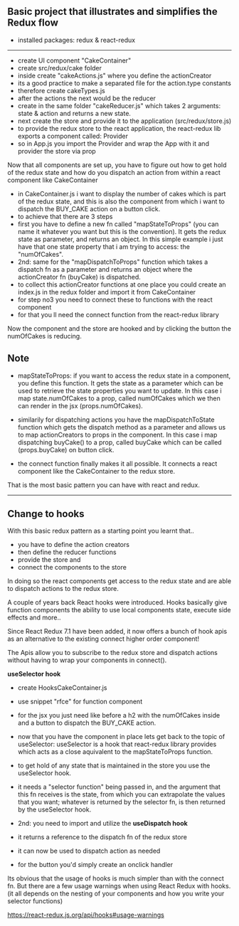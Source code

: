 ## Basic project that illustrates and simplifies the Redux flow

- installed packages: redux & react-redux
 
---

- create UI component "CakeContainer"
- create src/redux/cake folder 
- inside create "cakeActions.js" where you define the actionCreator
- its a good practice to make a separated file for the action.type constants
- therefore create cakeTypes.js 
- after the actions the next would be the reducer
- create in the same folder "cakeReducer.js" which takes 2 arguments: state & action and returns a new state.
- next create the store and provide it to the application
  (src/redux/store.js)
- to provide the redux store to the react application, the react-redux lib exports
  a component called: Provider
- so in App.js you import the Provider and wrap the App with it and provider the
  store via prop

Now that all components are set up, you have to figure out how to get hold of the redux state and how do you dispatch an action from within a react component like CakeContainer

- in CakeContainer.js i want to display the number of cakes which is part of the
  redux state, and this is also the component from which i want to dispatch the BUY_CAKE action on a button click.
- to achieve that there are 3 steps
- first you have to define a new fn called "mapStateToProps" (you can name it
  whatever you want but this is the convention). It gets the redux state as parameter, and returns an object. In this simple example i just have that one state property that i am trying to access: the "numOfCakes".
- 2nd: same for the "mapDispatchToProps" function which takes a dispatch fn as a
  parameter and returns an object where the actionCreator fn (buyCake) is dispatched.
- to collect this actionCreator functions at one place you could create an index.js
  in the redux folder and import it from CakeContainer
- for step no3 you need to connect these to functions with the react component
- for that you ll need the connect function from the react-redux library

Now the component and the store are hooked and by clicking the button the numOfCakes is reducing.

## Note

- mapStateToProps: if you want to access the redux state in a component, you define this function. It gets the state as a parameter which can be used to retrieve the state properties you want to update. In this case i map state.numOfCakes to a prop, called numOfCakes which we then can render in the jsx (props.numOfCakes).

- similarily for dispatching actions you have the mapDispatchToState function which gets the dispatch method as a parameter and allows us to map actionCreators to props in the component. In this case i map dispatching buyCake() to a prop, called buyCake which can be called (props.buyCake) on button click.
  
- the connect function finally makes it all possible. It connects a react component like the CakeContainer to the redux store. 
  
That is the most basic pattern you can have with react and redux.

---

## Change to hooks

With this basic redux pattern as a starting point you learnt that..
- you have to define the action creators
- then define the reducer functions
- provide the store and
- connect the components to the store 

In doing so the react components get access to the redux state and are able to dispatch actions to the redux store.

A couple of years back React hooks were introduced.
Hooks basically give function components the ability to use local components state, execute side effects and more..

Since React Redux 7.1 have been added, it now offers a bunch of hook apis as an alternative to the existing connect higher order component!

The Apis allow you to subscribe to the redux store and dispatch actions without having to wrap your components in connect().

**useSelector hook** 
- create HooksCakeContainer.js
- use snippet "rfce" for function component
- for the jsx you just need like before a h2 with the numOfCakes inside
  and a button to dispatch the BUY_CAKE action.
- now that you have the component in place lets get back to the topic of useSelector:
useSelector is a hook that react-redux library provides which acts as a close aquivalent to the mapStateToProps function.
- to get hold of any state that is maintained in the store you use the useSelector hook. 
- it needs a "selector function" being passed in, and the argument that this fn receives is the state, from which you can extrapolate the values that you want; whatever is returned by the selector fn, is then returned by the useSelector hook.

- 2nd: you need to import and utilize the **useDispatch hook**
- it returns a reference to the dispatch fn of the redux store
- it can now be used to dispatch action as needed
- for the button you'd simply create an onclick handler

Its obvious that the usage of hooks is much simpler than with the connect fn.
But there are a few usage warnings when using React Redux with hooks. (it all depends on the nesting of your components and how you write your selector functions)

https://react-redux.js.org/api/hooks#usage-warnings
